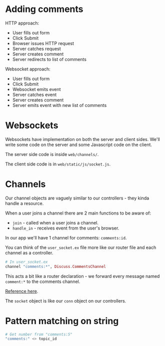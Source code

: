 # Adding comments

HTTP approach:

* User fills out form
* Click Submit
* Browser issues HTTP request
* Server catches request
* Server creates comment
* Server redirects to list of comments

Websocket approach:

* User fills out form
* Click Submit
* Websocket emits event
* Server catches event
* Server creates comment
* Server emits event with new list of comments

# Websockets

Websockets have implementation on both the server and client sides. We'll write some code on the server and some Javascript code on the client.

The server side code is inside `web/channels/`.

The client side code is in `web/static/js/socket.js`.

# Channels

Our channel objects are vaguely similar to our controllers - they kinda handle a resource.

When a user joins a channel there are 2 main functions to be aware of:

* `join` - called when a user joins a channel.
* `handle_in` - receives event from the user's browser.

In our app we'll have 1 channel for comments: `comments:id`.

You can think of the `user_socket.ex` file more like our router file and each channel as a controller.

```elixir
# In user_socket.ex
channel "comments:*", Discuss.CommentsChannel
```

This acts a bit like a router declaration - we forward every message named `comment:*` to the comments channel.

[Reference here](https://hexdocs.pm/phoenix/1.2.5/Phoenix.Channel.html#callbacks).

The `socket` object is like our `conn` object on our controllers.

# Pattern matching on string

```elixir
# Get number from "comments:5"
"comments:" <> topic_id
```
